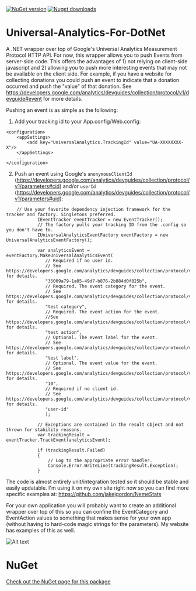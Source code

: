 [![NuGet version](http://img.shields.io/nuget/v/UniversalAnalyticsMeasurementProtocolWrapper.svg)](https://www.nuget.org/packages/UniversalAnalyticsMeasurementProtocolWrapper/)
[![Nuget downloads](http://img.shields.io/nuget/dt/UniversalAnalyticsMeasurementProtocolWrapper.svg)](http://www.nuget.org/packages/UniversalAnalyticsMeasurementProtocolWrapper/)

Universal-Analytics-For-DotNet
==============================

A .NET wrapper over top of Google's Universal Analytics Measurement Protocol HTTP API. For now, this wrapper allows you to push Events from server-side code. This offers the advantages of 1) not relying on client-side javascript and 2) allowing you to push more interesting events that may not be available on the client side. For example, if you have a website for collecting donations you could push an event to indicate that a donation occurred and push the "value" of that donation. See https://developers.google.com/analytics/devguides/collection/protocol/v1/devguide#event for more details.

Pushing an event is as simple as the following:

1. Add your tracking id to your App.config/Web.config:
```
<configuration>
    <appSettings>
        <add key="UniversalAnalytics.TrackingId" value="UA-XXXXXXXX-X"/>
    </appSettings>
    ...
</configuration>
```

2. Push an event using Google's `anonymousClientId` (https://developers.google.com/analytics/devguides/collection/protocol/v1/parameters#cid) and/or `userId` (https://developers.google.com/analytics/devguides/collection/protocol/v1/parameters#uid):
```
    // Use your favorite dependency injection framework for the tracker and factory. Singletons preferred.
            IEventTracker eventTracker = new EventTracker();
            // The factory pulls your tracking ID from the .config so you don't have to.
            IUniversalAnalyticsEventFactory eventFactory = new UniversalAnalyticsEventFactory();

            var analyticsEvent = eventFactory.MakeUniversalAnalyticsEvent(
               // Required if no user id. 
               // See https://developers.google.com/analytics/devguides/collection/protocol/v1/parameters#cid for details.
               "35009a79-1a05-49d7-b876-2b884d0f825b",
               // Required. The event category for the event. 
               // See https://developers.google.com/analytics/devguides/collection/protocol/v1/parameters#ec for details.
               "test category",
               // Required. The event action for the event. 
               //See https://developers.google.com/analytics/devguides/collection/protocol/v1/parameters#ea for details.
               "test action",
               // Optional. The event label for the event.
               // See https://developers.google.com/analytics/devguides/collection/protocol/v1/parameters#el for details.
               "test label",
               // Optional. The event value for the event.
               // See https://developers.google.com/analytics/devguides/collection/protocol/v1/parameters#ev for details.
               "10",
               // Required if no client id. 
               // See https://developers.google.com/analytics/devguides/collection/protocol/v1/parameters#uid for details.
               "user-id"
               );

            // Exceptions are contained in the result object and not thrown for stability reasons.
            var trackingResult = eventTracker.TrackEvent(analyticsEvent);

            if (trackingResult.Failed)
            {
                // Log to the appropriate error handler.
                Console.Error.WriteLine(trackingResult.Exception);
            }
```

The code is almost entirely unit/integration tested so it should be stable and easily updatable. I'm using it on my own site right now so you can find more specific examples at: https://github.com/jakejgordon/NemeStats 

For your own application you will probably want to create an additional wrapper over top of this so you can confine the EventCategory and EventAction values to something that makes sense for your own app (without having to hard-code magic strings for the parameters). My website has examples of this as well.

![Alt text](https://raw.githubusercontent.com/jakejgordon/Universal-Analytics-For-DotNet/master/universal_analytics_realtime_events_screenshot.jpg?raw=true "Screenshot of Real-Time Events After Pushing Data")

# NuGet
[Check out the NuGet page for this package](https://www.nuget.org/packages/UniversalAnalyticsMeasurementProtocolWrapper/)
